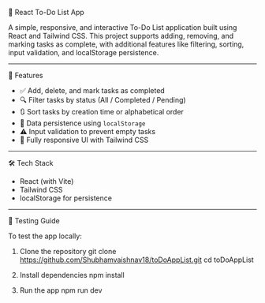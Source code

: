 📝 React To-Do List App

A simple, responsive, and interactive To-Do List application built using React and Tailwind CSS. This project supports adding, removing, and marking tasks as complete, with additional features like filtering, sorting, input validation, and localStorage persistence.

---

🚀 Features

- ✅ Add, delete, and mark tasks as completed
- 🔍 Filter tasks by status (All / Completed / Pending)
- 🔃 Sort tasks by creation time or alphabetical order
- 💾 Data persistence using `localStorage`
- ⚠️ Input validation to prevent empty tasks
- 🎨 Fully responsive UI with Tailwind CSS

---

🛠️ Tech Stack

- React (with Vite)
- Tailwind CSS
- localStorage for persistence

---

🧪 Testing Guide

To test the app locally:

1. Clone the repository
git clone https://github.com/Shubhamvaishnav18/toDoAppList.git
cd toDoAppList

2. Install dependencies
npm install
 
3. Run the app
npm run dev

